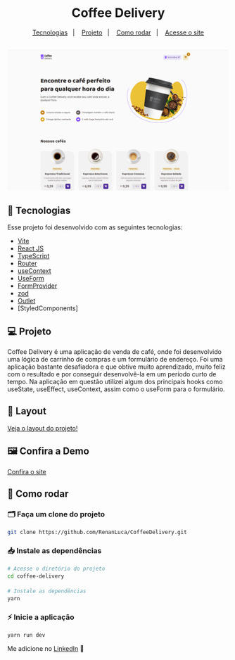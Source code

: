 <h1 align="center">
Coffee Delivery
</h1>
<p align="center">
  <a href="#-tecnologias">Tecnologias</a>&nbsp;&nbsp;&nbsp;|&nbsp;&nbsp;&nbsp;
  <a href="#-projeto">Projeto</a>&nbsp;&nbsp;&nbsp;|&nbsp;&nbsp;&nbsp;
  <a href="#-como-rodar">Como rodar</a>&nbsp;&nbsp;&nbsp;|&nbsp;&nbsp;&nbsp;
  <a href="https://coffee-delivery-delta-dun.vercel.app"" target="_blank">Acesse o site</a>
</p>

<br>

<img src="/public/assets/preview.png">



## 🚀 Tecnologias

Esse projeto foi desenvolvido com as seguintes tecnologias:

- [Vite](https://vitejs.dev/)
- [React JS](https://pt-br.reactjs.org/)
- [TypeScript](https://www.typescriptlang.org/)
- [Router](https://reactrouter.com/en/main)
- [useContext](https://react.dev/reference/react/useContext)
- [UseForm](https://react-hook-form.com/docs/useform)
- [FormProvider](https://www.react-hook-form.com/api/formprovider/)
- [zod](https://zod.dev)
- [Outlet](https://reactrouter.com/en/main/components/outlet)
- [StyledComponents]

## 💻 Projeto

Coffee Delivery é uma aplicação de venda de café, onde foi desenvolvido uma lógica de carrinho de compras e um formulário de
endereço. Foi uma aplicação bastante desafiadora e que obtive muito aprendizado, muito feliz com o resultado e por conseguir
desenvolvê-la em um período curto de tempo. Na aplicação em questão utilizei algum dos principais hooks como useState, useEffect,
useContext, assim como o useForm para o formulário.

## 🧱 Layout
<p> <a href="https://www.figma.com/file/Gf4GYGk4TOo7VdRPKHkaBu/Coffee-Delivery-•-Desafio-React-(Copy)?type=design&node-id=2-12&mode=design&t=2IBBhzseoMGOIiUp-0" target="_blank"> Veja o layout do projeto! </a> </p>

##  🖼 Confira a Demo

<p> <a href="https://coffee-delivery-delta-dun.vercel.app" target="_blank"> Confira o site </a> </p>

## 🔧 Como rodar

### 🗂 Faça um clone do projeto

```bash
git clone https://github.com/RenanLuca/CoffeeDelivery.git
```

### 📥 Instale as dependências
```bash
# Acesse o diretório do projeto
cd coffee-delivery

# Instale as dependências
yarn 
```

### ⚡ Inicie a aplicação
```bash
yarn run dev
```

Me adicione no [LinkedIn](https://www.linkedin.com/in/renanLuca/) :wave:
